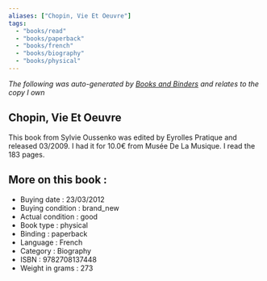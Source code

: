 ```yaml
---
aliases: ["Chopin, Vie Et Oeuvre"] 
tags: 
  - "books/read" 
  - "books/paperback" 
  - "books/french"
  - "books/biography"
  - "books/physical"
---
```


_The following was auto-generated by [Books and Binders](Books%20and%20Binders.md) and relates to the copy I own_
## Chopin, Vie Et Oeuvre
This book from Sylvie Oussenko was edited by Eyrolles Pratique and released 03/2009. I had it for 10.0€ from Musée De La Musique. I read the 183 pages.

## More on this book :
- Buying date : 23/03/2012
- Buying condition : brand_new
- Actual condition : good
- Book type : physical
- Binding : paperback
- Language : French
- Category : Biography
- ISBN : 9782708137448
- Weight in grams : 273
